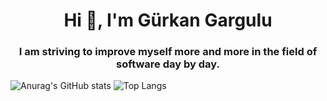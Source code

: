 <h1 align="center">Hi 👋, I'm Gürkan Gargulu</h1>
<h3 align="center">I am striving to improve myself more and more in the field of software day by day.</h3>




![Anurag's GitHub stats](https://github-readme-stats.vercel.app/api?username=Grkangrgl&show_icons=true&theme=radical)
![Top Langs](https://github-readme-stats.vercel.app/api/top-langs/?username=Grkangrgl&show_icons=true&theme=radical,card_width=20)

